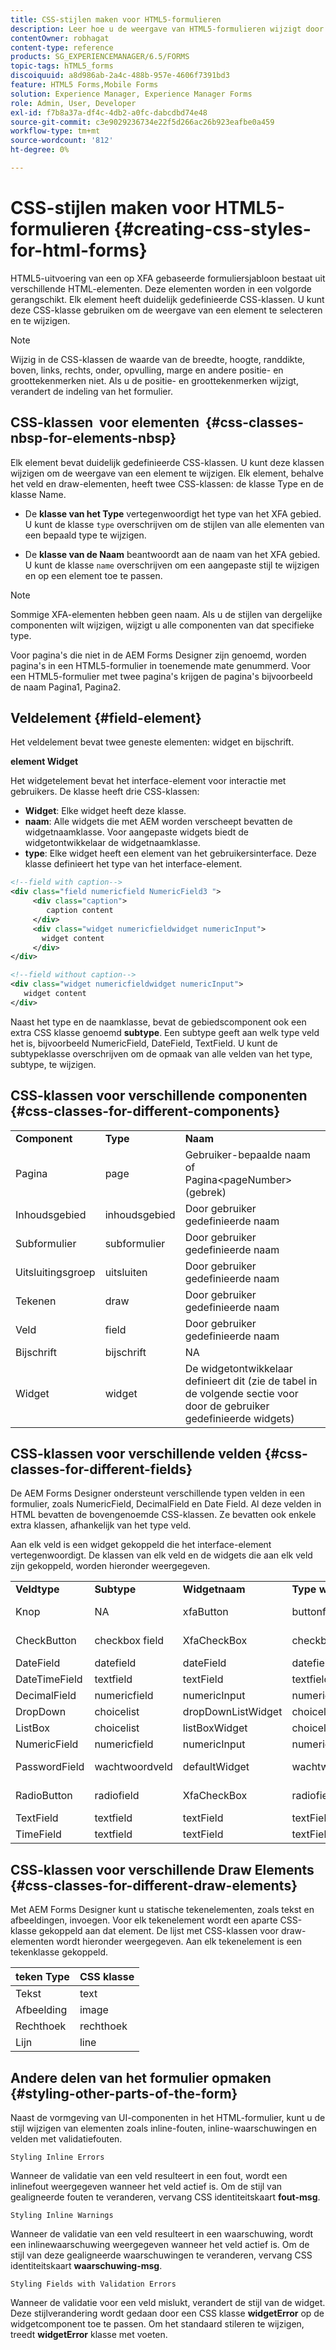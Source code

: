 ```yaml
---
title: CSS-stijlen maken voor HTML5-formulieren
description: Leer hoe u de weergave van HTML5-formulieren wijzigt door de CSS-klasse te wijzigen die is gekoppeld aan het HTML-formulierelement.
contentOwner: robhagat
content-type: reference
products: SG_EXPERIENCEMANAGER/6.5/FORMS
topic-tags: hTML5_forms
discoiquuid: a8d986ab-2a4c-488b-957e-4606f7391bd3
feature: HTML5 Forms,Mobile Forms
solution: Experience Manager, Experience Manager Forms
role: Admin, User, Developer
exl-id: f7b8a37a-df4c-4db2-a0fc-dabcdbd74e48
source-git-commit: c3e9029236734e22f5d266ac26b923eafbe0a459
workflow-type: tm+mt
source-wordcount: '812'
ht-degree: 0%

---
```


# CSS-stijlen maken voor HTML5-formulieren {#creating-css-styles-for-html-forms}

HTML5-uitvoering van een op XFA gebaseerde formuliersjabloon bestaat uit verschillende HTML-elementen. Deze elementen worden in een volgorde gerangschikt. Elk element heeft duidelijk gedefinieerde CSS-klassen. U kunt deze CSS-klasse gebruiken om de weergave van een element te selecteren en te wijzigen.

>[!NOTE]
>
>Wijzig in de CSS-klassen de waarde van de breedte, hoogte, randdikte, boven, links, rechts, onder, opvulling, marge en andere positie- en groottekenmerken niet. Als u de positie- en groottekenmerken wijzigt, verandert de indeling van het formulier.

## CSS-klassen  voor elementen  {#css-classes-nbsp-for-elements-nbsp}

Elk element bevat duidelijk gedefinieerde CSS-klassen. U kunt deze klassen wijzigen om de weergave van een element te wijzigen. Elk element, behalve het veld en draw-elementen, heeft twee CSS-klassen: de klasse Type en de klasse Name.

* De **klasse van het Type** vertegenwoordigt het type van het XFA gebied. U kunt de klasse `type` overschrijven om de stijlen van alle elementen van een bepaald type te wijzigen.

* De **klasse van de Naam** beantwoordt aan de naam van het XFA gebied. U kunt de klasse `name` overschrijven om een aangepaste stijl te wijzigen en op een element toe te passen.

>[!NOTE]
>
>Sommige XFA-elementen hebben geen naam. Als u de stijlen van dergelijke componenten wilt wijzigen, wijzigt u alle componenten van dat specifieke type.

Voor pagina&#39;s die niet in de AEM Forms Designer zijn genoemd, worden pagina&#39;s in een HTML5-formulier in toenemende mate genummerd. Voor een HTML5-formulier met twee pagina&#39;s krijgen de pagina&#39;s bijvoorbeeld de naam Pagina1, Pagina2.

## Veldelement {#field-element}

Het veldelement bevat twee geneste elementen: widget en bijschrift.

**element Widget**

Het widgetelement bevat het interface-element voor interactie met gebruikers. De klasse heeft drie CSS-klassen:

* **Widget**: Elke widget heeft deze klasse.
* **naam**: Alle widgets die met AEM worden verscheept bevatten de widgetnaamklasse. Voor aangepaste widgets biedt de widgetontwikkelaar de widgetnaamklasse.
* **type**: Elke widget heeft een element van het gebruikersinterface. Deze klasse definieert het type van het interface-element.

```xml
<!--field with caption-->
<div class="field numericfield NumericField3 ">
     <div class="caption">
        caption content
     </div>
     <div class="widget numericfieldwidget numericInput">
       widget content
     </div>
</div>

<!--field without caption-->
<div class="widget numericfieldwidget numericInput">
   widget content
</div>
```

Naast het type en de naamklasse, bevat de gebiedscomponent ook een extra CSS klasse genoemd **subtype**. Een subtype geeft aan welk type veld het is, bijvoorbeeld NumericField, DateField, TextField. U kunt de subtypeklasse overschrijven om de opmaak van alle velden van het type, subtype, te wijzigen.

## CSS-klassen voor verschillende componenten {#css-classes-for-different-components}

<table>
 <tbody>
  <tr>
   <td><strong>Component</strong></td>
   <td><strong>Type</strong></td>
   <td><strong>Naam</strong></td>
  </tr>
  <tr>
   <td>Pagina</td>
   <td>page</td>
   <td>Gebruiker-bepaalde naam <br /> of <br /> Pagina&lt;pageNumber&gt; (gebrek)</td>
  </tr>
  <tr>
   <td>Inhoudsgebied</td>
   <td>inhoudsgebied</td>
   <td>Door gebruiker gedefinieerde naam</td>
  </tr>
  <tr>
   <td>Subformulier</td>
   <td>subformulier</td>
   <td>Door gebruiker gedefinieerde naam</td>
  </tr>
  <tr>
   <td>Uitsluitingsgroep</td>
   <td>uitsluiten</td>
   <td>Door gebruiker gedefinieerde naam</td>
  </tr>
  <tr>
   <td>Tekenen</td>
   <td>draw</td>
   <td>Door gebruiker gedefinieerde naam</td>
  </tr>
  <tr>
   <td>Veld</td>
   <td>field</td>
   <td>Door gebruiker gedefinieerde naam</td>
  </tr>
  <tr>
   <td>Bijschrift</td>
   <td>bijschrift</td>
   <td>NA</td>
  </tr>
  <tr>
   <td>Widget</td>
   <td>widget</td>
   <td>De widgetontwikkelaar definieert dit (zie de tabel in de volgende sectie voor door de gebruiker gedefinieerde widgets)</td>
  </tr>
 </tbody>
</table>

## CSS-klassen voor verschillende velden {#css-classes-for-different-fields}

De AEM Forms Designer ondersteunt verschillende typen velden in een formulier, zoals NumericField, DecimalField en Date Field. Al deze velden in HTML bevatten de bovengenoemde CSS-klassen. Ze bevatten ook enkele extra klassen, afhankelijk van het type veld.

Aan elk veld is een widget gekoppeld die het interface-element vertegenwoordigt. De klassen van elk veld en de widgets die aan elk veld zijn gekoppeld, worden hieronder weergegeven.

<table>
 <tbody>
  <tr>
   <td><strong>Veldtype</strong></td>
   <td><strong>Subtype</strong></td>
   <td><strong>Widgetnaam</strong></td>
   <td><strong>Type widget</strong></td>
   <td><strong>HTML UI-tag</strong></td>
  </tr>
  <tr>
   <td>Knop <br type="_moz" /> </td>
   <td>NA</td>
   <td>xfaButton <br type="_moz" /> </td>
   <td>buttonfieldwidget <br type="_moz" /> </td>
   <td>input type=button <br type="_moz" /> </td>
  </tr>
  <tr>
   <td>CheckButton <br type="_moz" /> </td>
   <td>checkbox field <br /> </td>
   <td>XfaCheckBox <br type="_moz" /> </td>
   <td>checkboxFieldWidget <br type="_moz" /> </td>
   <td>input type=checkbox <br type="_moz" /> </td>
  </tr>
  <tr>
   <td>DateField <br type="_moz" /> </td>
   <td>datefield <br type="_moz" /> </td>
   <td>dateField<br type="_moz" /> </td>
   <td>datefieldwidget <br type="_moz" /> </td>
   <td>input type=text <br type="_moz" /> </td>
  </tr>
  <tr>
   <td>DateTimeField <br type="_moz" /> </td>
   <td>textfield<br type="_moz" /> </td>
   <td>textField<br type="_moz" /> </td>
   <td>textfield-widget</td>
   <td>input type=text <br type="_moz" /> </td>
  </tr>
  <tr>
   <td>DecimalField <br type="_moz" /> </td>
   <td>numericfield <br type="_moz" /> </td>
   <td>numericInput <br type="_moz" /> </td>
   <td>numericfieldwidget <br type="_moz" /> </td>
   <td>input type=text <br type="_moz" /> </td>
  </tr>
  <tr>
   <td>DropDown<br type="_moz" /> </td>
   <td>choicelist <br type="_moz" /> </td>
   <td>dropDownListWidget <br type="_moz" /> </td>
   <td>choicelistwidget <br type="_moz" /> </td>
   <td>selecteren</td>
  </tr>
  <tr>
   <td>ListBox<br type="_moz" /> </td>
   <td>choicelist <br type="_moz" /> </td>
   <td>listBoxWidget <br type="_moz" /> </td>
   <td>choicelistwidget <br type="_moz" /> </td>
   <td>ol</td>
  </tr>
  <tr>
   <td>NumericField <br type="_moz" /> </td>
   <td>numericfield <br type="_moz" /> </td>
   <td>numericInput <br type="_moz" /> </td>
   <td>numericfieldwidget <br type="_moz" /> </td>
   <td>input type=text <br type="_moz" /> </td>
  </tr>
  <tr>
   <td>PasswordField <br type="_moz" /> </td>
   <td>wachtwoordveld <br type="_moz" /> </td>
   <td>defaultWidget <br type="_moz" /> </td>
   <td>wachtwoordwidget <br type="_moz" /> </td>
   <td>input type=password <br type="_moz" /> </td>
  </tr>
  <tr>
   <td>RadioButton <br type="_moz" /> </td>
   <td>radiofield <br type="_moz" /> </td>
   <td>XfaCheckBox <br type="_moz" /> </td>
   <td>radiofieldwidget <br type="_moz" /> </td>
   <td>input type=radio <br type="_moz" /> </td>
  </tr>
  <tr>
   <td>TextField<br type="_moz" /> </td>
   <td>textfield<br type="_moz" /> </td>
   <td>textField<br type="_moz" /> </td>
   <td>textFieldWidget <br type="_moz" /> </td>
   <td>input type=text <br type="_moz" /> </td>
  </tr>
  <tr>
   <td>TimeField <br type="_moz" /> </td>
   <td>textfield<br type="_moz" /> </td>
   <td>textField<br type="_moz" /> </td>
   <td>textFieldWidget <br type="_moz" /> </td>
   <td>input type=text <br type="_moz" /> </td>
  </tr>
 </tbody>
</table>

## CSS-klassen voor verschillende Draw Elements {#css-classes-for-different-draw-elements}

Met AEM Forms Designer kunt u statische tekenelementen, zoals tekst en afbeeldingen, invoegen. Voor elk tekenelement wordt een aparte CSS-klasse gekoppeld aan dat element. De lijst met CSS-klassen voor draw-elementen wordt hieronder weergegeven. Aan elk tekenelement is een tekenklasse gekoppeld.

| **teken Type** | **CSS klasse** |
|---|---|
| Tekst | text |
| Afbeelding | image |
| Rechthoek | rechthoek |
| Lijn | line |

## Andere delen van het formulier opmaken {#styling-other-parts-of-the-form}

Naast de vormgeving van UI-componenten in het HTML-formulier, kunt u de stijl wijzigen van elementen zoals inline-fouten, inline-waarschuwingen en velden met validatiefouten.

`Styling Inline Errors`

Wanneer de validatie van een veld resulteert in een fout, wordt een inlinefout weergegeven wanneer het veld actief is. Om de stijl van gealigneerde fouten te veranderen, vervang CSS identiteitskaart **fout-msg**.

`Styling Inline Warnings`

Wanneer de validatie van een veld resulteert in een waarschuwing, wordt een inlinewaarschuwing weergegeven wanneer het veld actief is. Om de stijl van deze gealigneerde waarschuwingen te veranderen, vervang CSS identiteitskaart **waarschuwing-msg**.

`Styling Fields with Validation Errors`

Wanneer de validatie voor een veld mislukt, verandert de stijl van de widget. Deze stijlverandering wordt gedaan door een CSS klasse **widgetError** op de widgetcomponent toe te passen. Om het standaard stileren te wijzigen, treedt **widgetError** klasse met voeten.
